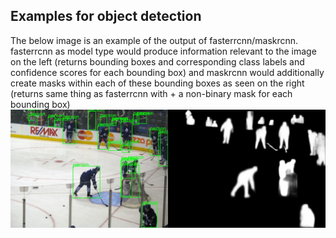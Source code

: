 ## Examples for object detection
The below image is an example of the output of fasterrcnn/maskrcnn.   
fasterrcnn as model type would produce information relevant to the image on the left (returns bounding boxes and corresponding class labels and confidence scores for each bounding box) and maskrcnn would additionally create masks within each of these bounding boxes as seen on the right (returns same thing as fasterrcnn with + a non-binary mask for each bounding box)  
![image](https://raw.githubusercontent.com/Alex-Mathai-98/Text_VQA/master/inference_examples/3e3169071c91e1cf.jpg)

